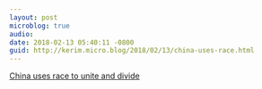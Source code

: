 ```yaml
---
layout: post
microblog: true
audio: 
date: 2018-02-13 05:40:11 -0800
guid: http://kerim.micro.blog/2018/02/13/china-uses-race.html
---
```

[China uses race to unite and divide](http://smh.com.au/world/china-uses-race-to-unite-and-divide-20180212-p4z00c.html)
